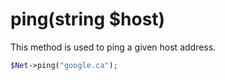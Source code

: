 # ping(string $host)
This method is used to ping a given host address.

```php
$Net->ping("google.ca");
```
